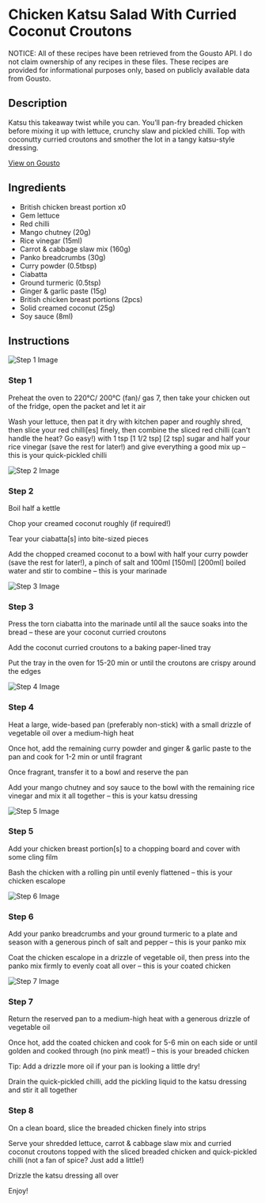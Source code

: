 # Chicken Katsu Salad With Curried Coconut Croutons

NOTICE: All of these recipes have been retrieved from the Gousto API. I do not claim ownership of any recipes in these files. These recipes are provided for informational purposes only, based on publicly available data from Gousto.

## Description

Katsu this takeaway twist while you can. You’ll pan-fry breaded chicken before mixing it up with lettuce, crunchy slaw and pickled chilli. Top with coconutty curried croutons and smother the lot in a tangy katsu-style dressing.


[View on Gousto](https://www.gousto.co.uk/recipes/cookbook/chicken-katsu-salad-with-curried-coconut-croutons)

## Ingredients

- British chicken breast portion x0
- Gem lettuce
- Red chilli
- Mango chutney (20g)
- Rice vinegar (15ml)
- Carrot & cabbage slaw mix (160g)
- Panko breadcrumbs (30g)
- Curry powder (0.5tbsp)
- Ciabatta
- Ground turmeric (0.5tsp)
- Ginger & garlic paste (15g)
- British chicken breast portions (2pcs)
- Solid creamed coconut (25g)
- Soy sauce (8ml)

## Instructions

![Step 1 Image](https://production-media.gousto.co.uk/cms/recipe-step-image/Step-1-1684482703129-x200.jpg)

### Step 1

Preheat the oven to 220°C/ 200°C (fan)/ gas 7, then take your chicken out of the fridge, open the packet and let it air

Wash your lettuce, then pat it dry with kitchen paper and roughly shred, then slice your red chilli[es] finely, then combine the sliced red chilli (can't handle the heat? Go easy!) with 1 tsp<span class="text-danger"> <span class="text-purple">[1 1/2 tsp] </span>[2 tsp] </span>sugar and half your rice vinegar (save the rest for later!) and give everything a good mix up – this is your quick-pickled chilli

![Step 2 Image](https://production-media.gousto.co.uk/cms/recipe-step-image/Step-2-1684482704729-x200.jpg)

### Step 2

Boil half a kettle

Chop your creamed coconut roughly (if required!)

Tear your ciabatta[s] into bite-sized pieces

Add the chopped creamed coconut to a bowl with half your curry powder (save the rest for later!), a pinch of salt and 100ml <span class="text-purple">[150ml]</span> <span class="text-danger">[200ml]</span> boiled water and stir to combine – this is your marinade

![Step 3 Image](https://production-media.gousto.co.uk/cms/recipe-step-image/Step-3-1-1684482707596-x200.jpg)

### Step 3

Press the torn ciabatta into the marinade until all the sauce soaks into the bread – these are your coconut curried croutons

Add the coconut curried croutons to a baking paper-lined tray

Put the tray in the oven for 15-20 min or until the croutons are crispy around the edges

![Step 4 Image](https://production-media.gousto.co.uk/cms/recipe-step-image/Step-4-1684482709172-x200.jpg)

### Step 4

Heat a large, wide-based pan (preferably non-stick) with a small drizzle of vegetable oil over a medium-high heat

Once hot, add the remaining curry powder and ginger & garlic paste to the pan and cook for 1-2 min or until fragrant

Once fragrant, transfer it to a bowl and reserve the pan

Add your mango chutney and soy sauce to the bowl with the remaining rice vinegar and mix it all together – this is your katsu dressing

![Step 5 Image](https://production-media.gousto.co.uk/cms/recipe-step-image/Step-5-1684482712590-x200.jpg)

### Step 5

Add your chicken breast portion[s] to a chopping board and cover with some cling film

Bash the chicken with a rolling pin until evenly flattened – this is your chicken escalope

![Step 6 Image](https://production-media.gousto.co.uk/cms/recipe-step-image/Step-6-1684482714528-x200.jpg)

### Step 6

Add your panko breadcrumbs and your ground turmeric to a plate and season with a generous pinch of salt and pepper – this is your panko mix

Coat the chicken escalope in a drizzle of vegetable oil, then press into the panko mix firmly to evenly coat all over – this is your coated chicken

![Step 7 Image](https://production-media.gousto.co.uk/cms/recipe-step-image/Step-7-1684482717747-x200.jpg)

### Step 7

Return the reserved pan to a medium-high heat with a generous drizzle of vegetable oil

Once hot, add the coated chicken and cook for 5-6 min on each side or until golden and cooked through (no pink meat!) – this is your breaded chicken

Tip: Add a drizzle more oil if your pan is looking a little dry!

Drain the quick-pickled chilli, add the pickling liquid to the katsu dressing and stir it all together

### Step 8

On a clean board, slice the breaded chicken finely into strips

Serve your shredded lettuce, carrot & cabbage slaw mix and curried coconut croutons topped with the sliced breaded chicken and quick-pickled chilli (not a fan of spice? Just add a little!)

Drizzle the katsu dressing all over

Enjoy!

